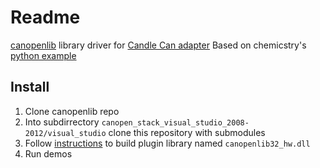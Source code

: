 # Readme
[canopenlib](https://github.com/ulrikhagstrom/datalinkengineeringcanopen) library driver for [Candle Can adapter](https://canable.io/)
Based on chemicstry's [python example](https://github.com/chemicstry/candle_driver)

## Install
1. Clone canopenlib repo
2. Into subdirrectory `canopen_stack_visual_studio_2008-2012/visual_studio` clone this repository with submodules
3. Follow [instructions](https://www.youtube.com/channel/UC4UU3Yp9T2r1AMsZJywqCdQ) to build plugin library named `canopenlib32_hw.dll`
4. Run demos
